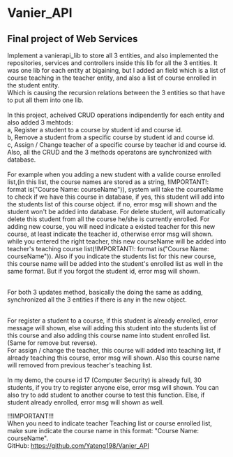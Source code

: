 # Vanier_API
## Final project of Web Services<br />

Implement a vanierapi_lib to store all 3 entities, and also implemented the repositories, services and controllers inside this lib for all the 3 entities.
It was one lib for each entity at bigaining, but I added an field which is a list of course teaching in the teacher entity, and also a list of course enrolled in the student entity.<br />
Which is causing the recursion relations between the 3 entities so that have to put all them into one lib.<br />
<br />
In this project, acheived CRUD operations indipendently for each entity and also added 3 mehtods:<br />
a, Register a student to a course by student id and course id.<br />
b, Remove a student from a specific course by student id and course id.<br />
c, Assign / Change teacher of a specific course by teacher id and course id.<br />
Also, all the CRUD and the 3 methods operatons are synchronized with database.<br />
<br />
For example when you adding a new student with a valide course enrolled list,(in this list, the course names are stored as a string, !IMPORTANT!: format is("Course Name: courseName")), system will take the courseName to check if we have this course in database, if yes, this student will add into the students list of this course object. if no, error msg will shown and the student won't be added into database.
For delete student, will automatically delete this student from all the course he/she is currently enrolled.
For adding new course, you will need indicate a existed teacher for this new course, at least indicate the teacher id, otherwise error msg will shown. while you entered the right teacher, this new courseName will be added into teacher's teaching course list(!IMPORTANT!: format is("Course Name: courseName")). Also if you indicate the students list for this new course, this course name will be added into the student's enrolled list as well in the same format. But if you forgot the student id, error msg will shown.<br /><br />

For both 3 updates method, basically the doing the same as adding, synchronized all the 3 entities if there is any in the new object.<br /><br />

For register a student to a course, if this student is already enrolled, error message will shown, else will adding this student into the students list of this course and also adding this course name into student enrolled list.(Same for remove but reverse).<br />
For assign / change the teacher, this course will added into teaching list, if already teaching this course, error msg will shown. Also this course name will removed from previous teacher's teaching list.<br />
<br />
In my demo, the course id 17 (Computer Security) is already full, 30 students, if you try to register anyone else, error msg will shown. You can also try to add student to another course to test this function. Else, if student already enrolled, error msg will shown as well.<br />

!!!IMPORTANT!!!<br />
When you need to indicate teacher Teaching list or course enrolled list, make sure indicate the course name in this format: "Course Name: courseName".<br />
GitHub: https://github.com/Yateng198/Vanier_API

